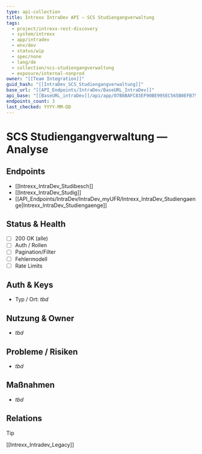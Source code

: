 ```yaml
---
type: api-collection
title: Intrexx IntraDev API — SCS Studiengangverwaltung
tags:
  - project/intrexx-rest-discovery
  - system/intrexx
  - app/intradev
  - env/dev
  - status/wip
  - spec/none
  - lang/de
  - collection/scs-studiengangverwaltung
  - exposure/internal-nonprod
owner: "[[Team Integration]]"
guid_hash: "[[IntraDev_SCS_Studiengangverwaltung]]"
base_url: "[[API_Endpoints/IntraDev/BaseURL_IntraDev]]"
api_base: "[[BaseURL_intraDev]]/api/app/07B8BAFC83EF90BE995EC565B0EFB7512E0538E3"
endpoints_count: 3
last_checked: YYYY-MM-DD
---
```


# SCS Studiengangverwaltung — Analyse

## Endpoints
- [[Intrexx_IntraDev_Studibesch]]
- [[Intrexx_IntraDev_Studig]]
- [[API_Endpoints/IntraDev/IntraDev_myUFR/Intrexx_IntraDev_Studiengaenge|Intrexx_IntraDev_Studiengaenge]]
## Status & Health
- [ ] 200 OK (alle)
- [ ] Auth / Rollen
- [ ] Pagination/Filter
- [ ] Fehlermodell
- [ ] Rate Limits

## Auth & Keys
- Typ / Ort: _tbd_

## Nutzung & Owner
- _tbd_

## Probleme / Risiken
- _tbd_

## Maßnahmen
- _tbd_

## Relations
> [!tip]
> [[Intrexx_Intradev_Legacy]]
